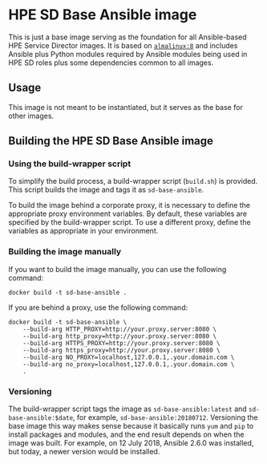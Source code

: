 # HPE SD Base Ansible image

This is just a base image serving as the foundation for all Ansible-based HPE Service Director images. It is based on [`almalinux:8`](https://hub.docker.com/_/almalinux) and includes Ansible plus Python modules required by Ansible modules being used in HPE SD roles plus some dependencies common to all images.

## Usage

This image is not meant to be instantiated, but it serves as the base for other images.

## Building the HPE SD Base Ansible image

### Using the build-wrapper script

To simplify the build process, a build-wrapper script (`build.sh`) is provided. This script builds the image and tags it as `sd-base-ansible`.

To build the image behind a corporate proxy, it is necessary to define the appropriate proxy environment variables. By default, these variables are specified by the build-wrapper script. To use a different proxy, define the variables as appropriate in your environment.

### Building the image manually

If you want to build the image manually, you can use the following command:

```
docker build -t sd-base-ansible .
```

If you are behind a proxy, use the following command:

```
docker build -t sd-base-ansible \
    --build-arg HTTP_PROXY=http://your.proxy.server:8080 \
    --build-arg http_proxy=http://your.proxy.server:8080 \
    --build-arg HTTPS_PROXY=http://your.proxy.server:8080 \
    --build-arg https_proxy=http://your.proxy.server:8080 \
    --build-arg NO_PROXY=localhost,127.0.0.1,.your.domain.com \
    --build-arg no_proxy=localhost,127.0.0.1,.your.domain.com \
    .
```

### Versioning

The build-wrapper script tags the image as `sd-base-ansible:latest` and `sd-base-ansible:$date`, for example, `sd-base-ansible:20180712`. Versioning the base image this way makes sense because it basically runs `yum` and `pip` to install packages and modules, and the end result depends on when the image was built. For example, on 12 July 2018, Ansible 2.6.0 was installed, but today, a newer version would be installed.

